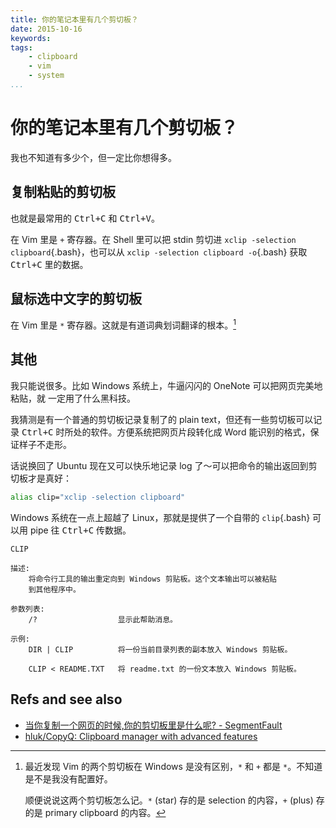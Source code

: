 ```yaml
---
title: 你的笔记本里有几个剪切板？
date: 2015-10-16
keywords:
tags:
    - clipboard
    - vim
    - system
...
```


你的笔记本里有几个剪切板？
=========================

我也不知道有多少个，但一定比你想得多。

复制粘贴的剪切板
----------------

也就是最常用的 <kbd>Ctrl+C</kbd> 和 <kbd>Ctrl+V</kbd>。

在 Vim 里是 `+` 寄存器。在 Shell 里可以把 stdin 剪切进 `xclip -selection clipboard`{.bash}，也可以从 `xclip -selection clipboard -o`{.bash} 获取 <kbd>Ctrl+C</kbd> 里的数据。

鼠标选中文字的剪切板
--------------------

在 Vim 里是 `*` 寄存器。这就是有道词典划词翻译的根本。[^vimonwindows]

[^vimonwindows]: 最近发现 Vim 的两个剪切板在 Windows 是没有区别，`*` 和 `+` 都是 `*`。不知道是不是我没有配置好。

    顺便说说这两个剪切板怎么记。`*` (star) 存的是 selection 的内容，`+` (plus) 存的是 primary clipboard 的内容。

其他
----

我只能说很多。比如 Windows 系统上，牛逼闪闪的 OneNote 可以把网页完美地粘贴，就
一定用了什么黑科技。

我猜测是有一个普通的剪切板记录复制了的 plain text，但还有一些剪切板可以记录
<kbd>Ctrl+C</kbd> 时所处的软件。方便系统把网页片段转化成 Word 能识别的格式，保
证样子不走形。

话说换回了 Ubuntu 现在又可以快乐地记录 log 了～可以把命令的输出返回到剪切板才是真好：

```bash
alias clip="xclip -selection clipboard"
```

Windows 系统在一点上超越了 Linux，那就是提供了一个自带的 `clip`{.bash} 可以用 pipe 往 <kbd>Ctrl+C</kbd> 传数据。

```plain
CLIP

描述:
    将命令行工具的输出重定向到 Windows 剪贴板。这个文本输出可以被粘贴
    到其他程序中。

参数列表:
    /?                  显示此帮助消息。

示例:
    DIR | CLIP          将一份当前目录列表的副本放入 Windows 剪贴板。

    CLIP < README.TXT   将 readme.txt 的一份文本放入 Windows 剪贴板。
```

## Refs and see also

- [当你复制一个网页的时候,你的剪切板里是什么呢? - SegmentFault](https://segmentfault.com/q/1010000004934818/a-1020000004961799)
- [hluk/CopyQ: Clipboard manager with advanced features](https://github.com/hluk/CopyQ)
